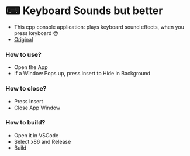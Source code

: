 # ⌨ Keyboard Sounds but better
- This cpp console application: plays keyboard sound effects, when you press keyboard 😳
- [Original](https://github.com/KerimPotter/osu-keyboard-sounds-cpp)

### How to use?

- Open the App
- If a Window Pops up, press insert to Hide in Background

### How to close?

- Press Insert
- Close App Window

### How to build?

- Open it in VSCode
- Select x86 and Release
- Build
